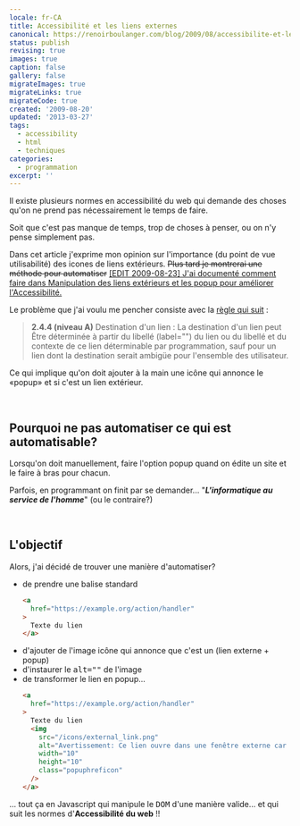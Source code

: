 ```yaml
---
locale: fr-CA
title: Accessibilité et les liens externes
canonical: https://renoirboulanger.com/blog/2009/08/accessibilite-et-les-liens-externes/
status: publish
revising: true
images: true
caption: false
gallery: false
migrateImages: true
migrateLinks: true
migrateCode: true
created: '2009-08-20'
updated: '2013-03-27'
tags:
  - accessibility
  - html
  - techniques
categories:
  - programmation
excerpt: ''
---
```


<p>Il existe plusieurs normes en accessibilité du web qui demande des choses qu'on ne prend pas nécessairement le temps de faire.</p>

<p>Soit que c'est pas manque de temps, trop de choses à penser, ou on n'y pense simplement pas.</p>

<!--#TODO-inline-edit-->
<p>Dans cet article j'exprime mon opinion sur l'importance (du point de vue utilisabilité) des icones de liens extérieurs. <del>Plus tard je montrerai une méthode pour automatiser</del> <ins>[EDIT 2009-08-23] J'ai documenté comment faire dans <a href="/blog/2009/08/manipulation-des-liens-exterieurs-et-les-popup-pour-ameliorer-laccessibilite">Manipulation des liens extérieurs et les popup pour améliorer l'Accessibilité</a>.</ins></p>

<!--more-->
<p>Le problème que j'ai voulu me pencher consiste avec la <a href="http://www.accessibiliteweb.org/bdc/directives/theme/comprehension#pc13_1">règle qui suit</a> :
<blockquote><strong>2.4.4 (niveau A)</strong>
Destination d'un lien :
La destination d'un lien peut Être déterminée à partir du libellé (label="") du lien ou du libellé et du contexte de ce lien déterminable par programmation, sauf pour un lien dont la destination serait ambigüe pour l'ensemble des utilisateur.</blockquote>
</p><p>Ce qui implique qu'on doit ajouter à la main une icône qui annonce le «popup» et si c'est un lien extérieur.</p>
<p>&nbsp;</p>

<h2>Pourquoi ne pas automatiser ce qui est automatisable?</h2>

<p>Lorsqu'on doit manuellement, faire l'option popup quand on édite un site et le faire à bras pour chacun.</p>

<p>Parfois, en programmant on finit par se demander...  "<em><strong>L'informatique au service de l'homme</strong></em>" (ou le contraire?)</p>
<p>&nbsp;</p>

<h2>L'objectif</h2>
<p>Alors, j'ai décidé de trouver une manière d'automatiser?</p>
<ul>
	<li>de prendre une balise standard

```html
<a
  href="https://example.org/action/handler"
>
  Texte du lien
</a>
```

  </li>
	<li>d'ajouter de l'image icône qui annonce que c'est un (lien externe + popup)</li>
	<li>d'instaurer le <tt>alt=""</tt> de l'image</li>
	<li>de transformer le lien en popup...

```html
<a
  href="https://example.org/action/handler"
>
  Texte du lien
  <img
    src="/icons/external_link.png"
    alt="Avertissement: Ce lien ouvre dans une fenêtre externe car il ne fait pas partie du présent site"
    width="10"
    height="10"
    class="popuphreficon"
  />
</a>
```
<!--#TODO-inline-edit ajouter rel et target _blank -->

  </li>
</ul>
<p>... tout ça en Javascript qui manipule le <tt>DOM</tt> d'une manière valide... et qui suit les normes d'<strong>Accessibilité du web</strong> !!</p>
